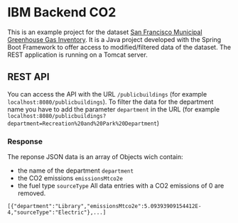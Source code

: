 # IBM Backend CO2

This is an example project for the dataset [San Francisco Municipal Greenhouse Gas Inventory](https://data.sfgov.org/Energy-and-Environment/San-Francisco-Municipal-Greenhouse-Gas-Inventory/pxac-sadh). 
It is a Java project developed with the Spring Boot Framework to offer access to modified/filtered data of the dataset. The REST application is running on a Tomcat server.

## REST API
You can access the API with the URL `/publicbuildings` (for example `localhost:8080/publicbuildings`). 
To filter the data for the department name you have to add the parameter `department` in the URL (for example `localhost:8080/publicbuildings?department=Recreation%20and%20Park%20Department`)

### Response
The reponse JSON data is an array of Objects wich contain:
- the name of the department `department`
- the CO2 emissions `emissionsMtco2e`
- the fuel type `sourceType`
All data entries with a CO2 emissions of 0 are removed.

```
[{"department":"Library","emissionsMtco2e":5.09393909154412E-4,"sourceType":"Electric"},...]
```